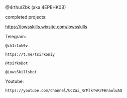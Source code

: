 @4rthurZbk (aka 4EPEHK0B)

completed projects:

  https://lowsskills.wixsite.com/lowsskills
  
  Telegram:
  
    @ch1r1nk0v 
    
    https://t.me/tsirkoniy
    
    @tsirkoBot
    
    @LowsSkillsbot
  
  Youtube:
  
    https://youtube.com/channel/UCZai_RrMlkTvR7FHnawlwAQ
  
